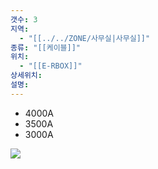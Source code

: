 ```yaml
---
갯수: 3
지역:
  - "[[../../ZONE/사무실|사무실]]"
종류: "[[케이블]]"
위치:
  - "[[E-RBOX]]"
상세위치: 
설명:
---
```

- 4000A
- 3500A
- 3000A


![](http://192.168.50.22/devices/240928_IMG_0007.jpg)